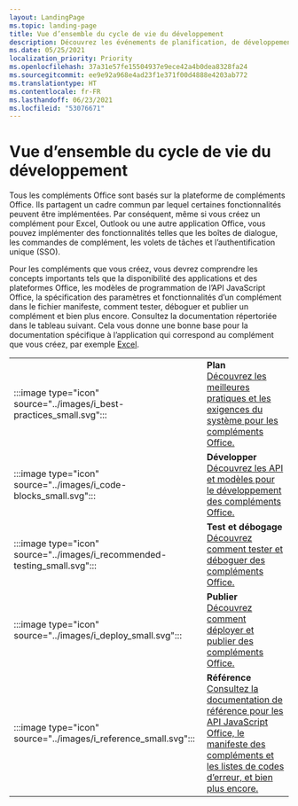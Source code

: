 ```yaml
---
layout: LandingPage
ms.topic: landing-page
title: Vue d’ensemble du cycle de vie du développement
description: Découvrez les événements de planification, de développement, de test et de publication du cycle de vie.
ms.date: 05/25/2021
localization_priority: Priority
ms.openlocfilehash: 37a31e57fe15504937e9ece42a4b0dea8328fa24
ms.sourcegitcommit: ee9e92a968e4ad23f1e371f00d4888e4203ab772
ms.translationtype: HT
ms.contentlocale: fr-FR
ms.lasthandoff: 06/23/2021
ms.locfileid: "53076671"
---
```

# <a name="development-lifecycle-overview"></a>Vue d’ensemble du cycle de vie du développement

Tous les compléments Office sont basés sur la plateforme de compléments Office. Ils partagent un cadre commun par lequel certaines fonctionnalités peuvent être implémentées. Par conséquent, même si vous créez un complément pour Excel, Outlook ou une autre application Office, vous pouvez implémenter des fonctionnalités telles que les boîtes de dialogue, les commandes de complément, les volets de tâches et l’authentification unique (SSO).

Pour les compléments que vous créez, vous devrez comprendre les concepts importants tels que la disponibilité des applications et des plateformes Office, les modèles de programmation de l’API JavaScript Office, la spécification des paramètres et fonctionnalités d’un complément dans le fichier manifeste, comment tester, déboguer et publier un complément et bien plus encore. Consultez la documentation répertoriée dans le tableau suivant. Cela vous donne une bonne base pour la documentation spécifique à l’application qui correspond au complément que vous créez, par exemple [Excel](../excel/index.yml).

|               |               |
| ------------- | ------------- |
| :::image type="icon" source="../images/i_best-practices_small.svg"::: | **Plan**<br>[Découvrez les meilleures pratiques et les exigences du système pour les compléments Office.](../concepts/add-in-development-best-practices.md) |
| :::image type="icon" source="../images/i_code-blocks_small.svg"::: | **Développer**<br>[Découvrez les API et modèles pour le développement des compléments Office.](../develop/develop-overview.md) |
| :::image type="icon" source="../images/i_recommended-testing_small.svg"::: | **Test et débogage**<br>[Découvrez comment tester et déboguer des compléments Office.](../testing/test-debug-office-add-ins.md) |
| :::image type="icon" source="../images/i_deploy_small.svg"::: | **Publier**<br>[Découvrez comment déployer et publier des compléments Office.](../publish/publish.md) |
| :::image type="icon" source="../images/i_reference_small.svg"::: | **Référence**<br>[Consultez la documentation de référence pour les API JavaScript Office, le manifeste des compléments et les listes de codes d’erreur, et bien plus encore.](../reference/javascript-api-for-office.md) |
